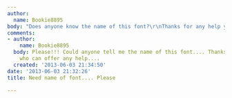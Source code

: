 ```yaml
---
author:
  name: Bookie8895
body: "Does anyone know the name of this font?\r\nThanks for any help you can offer......"
comments:
- author:
    name: Bookie8895
  body: Please!!! Could anyone tell me the name of this font.... Thanks to anyone
    who can offer any help....
  created: '2013-06-03 21:34:50'
date: '2013-06-03 21:32:26'
title: Need name of font.... Please

---
```

